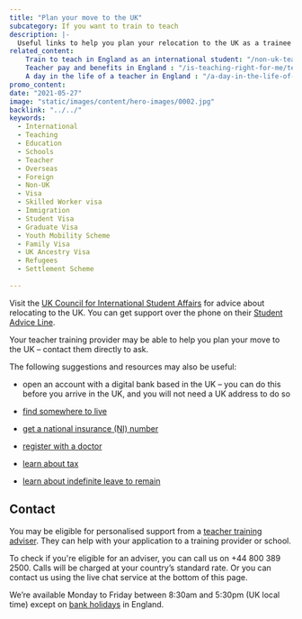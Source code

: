 ```yaml
---
title: "Plan your move to the UK"
subcategory: If you want to train to teach
description: |-
  Useful links to help you plan your relocation to the UK as a trainee teacher.
related_content:
    Train to teach in England as an international student: "/non-uk-teachers/train-to-teach-in-england-as-an-international-student"
    Teacher pay and benefits in England : "/is-teaching-right-for-me/teacher-pay-and-benefits"
    A day in the life of a teacher in England : "/a-day-in-the-life-of-a-teacher"
promo_content:
date: "2021-05-27"
image: "static/images/content/hero-images/0002.jpg"
backlink: "../../"
keywords:
  - International
  - Teaching
  - Education
  - Schools
  - Teacher
  - Overseas
  - Foreign
  - Non-UK
  - Visa
  - Skilled Worker visa
  - Immigration
  - Student Visa
  - Graduate Visa
  - Youth Mobility Scheme
  - Family Visa
  - UK Ancestry Visa
  - Refugees
  - Settlement Scheme
  
---
```


Visit the [UK Council for International Student Affairs](https://www.ukcisa.org.uk/?) for advice about relocating to the UK. You can get support over the phone on their [Student Advice Line](https://www.ukcisa.org.uk/About-UKCISA/Contact-us). 

Your teacher training provider may be able to help you plan your move to the UK – contact them directly to ask. 

The following suggestions and resources may also be useful: 

* open an account with a digital bank based in the UK – you can do this before you arrive in the UK, and you will not need a UK address to do so 

* [find somewhere to live](https://www.gov.uk/government/publications/how-to-rent) 

* [get a national insurance (NI) number](https://www.gov.uk/national-insurance/your-national-insurance-number)

* [register with a doctor](https://www.nhs.uk/nhs-services/gps/how-to-register-with-a-gp-surgery/) 

* [learn about tax](https://www.gov.uk/income-tax) 

* [learn about indefinite leave to remain](https://www.gov.uk/indefinite-leave-to-remain)


## Contact

You may be eligible for personalised support from a [teacher training adviser](/teacher-training-advisers). They can help with your application to a training provider or school.

To check if you're eligible for an adviser, you can call us on +44 800 389 2500. Calls will be charged at your country’s standard rate. Or you can contact us using the live chat service at the bottom of this page.

We’re available Monday to Friday between 8:30am and 5:30pm (UK local time) except on [bank holidays](https://www.gov.uk/bank-holidays) in England.

 